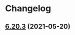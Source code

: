 # Changelog

## [6.20.3](https://github.com/wheelroom/wheelroom/compare/6.20.2...6.20.3) (2021-05-20)

